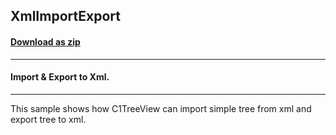 ## XmlImportExport
#### [Download as zip](https://grapecity.github.io/DownGit/#/home?url=https://github.com/GrapeCity/ComponentOne-WinForms-Samples/tree/master/NetFramework\TreeView\VB\XmlImportExport)
____
#### Import & Export to Xml.
____
This sample shows how C1TreeView can import simple tree from xml and export tree to xml.
